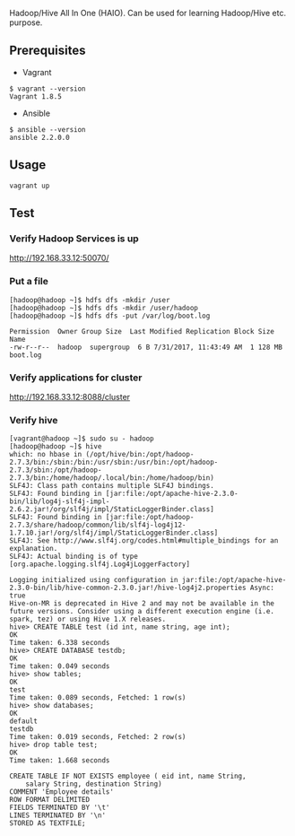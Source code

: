 Hadoop/Hive All In One (HAIO). 
Can be used for learning Hadoop/Hive etc. purpose.

## Prerequisites

* Vagrant 
```
$ vagrant --version
Vagrant 1.8.5
```

* Ansible
```
$ ansible --version
ansible 2.2.0.0
```

## Usage

```
vagrant up
```

## Test

### Verify Hadoop Services is up
http://192.168.33.12:50070/

### Put a file

```
[hadoop@hadoop ~]$ hdfs dfs -mkdir /user
[hadoop@hadoop ~]$ hdfs dfs -mkdir /user/hadoop
[hadoop@hadoop ~]$ hdfs dfs -put /var/log/boot.log
```

```
Permission  Owner Group Size  Last Modified Replication Block Size  Name
-rw-r--r--  hadoop  supergroup  6 B 7/31/2017, 11:43:49 AM  1 128 MB  boot.log
```

###  Verify applications for cluster
http://192.168.33.12:8088/cluster

### Verify hive
```
[vagrant@hadoop ~]$ sudo su - hadoop
[hadoop@hadoop ~]$ hive
which: no hbase in (/opt/hive/bin:/opt/hadoop-2.7.3/bin:/sbin:/bin:/usr/sbin:/usr/bin:/opt/hadoop-2.7.3/sbin:/opt/hadoop-2.7.3/bin:/home/hadoop/.local/bin:/home/hadoop/bin)
SLF4J: Class path contains multiple SLF4J bindings.
SLF4J: Found binding in [jar:file:/opt/apache-hive-2.3.0-bin/lib/log4j-slf4j-impl-2.6.2.jar!/org/slf4j/impl/StaticLoggerBinder.class]
SLF4J: Found binding in [jar:file:/opt/hadoop-2.7.3/share/hadoop/common/lib/slf4j-log4j12-1.7.10.jar!/org/slf4j/impl/StaticLoggerBinder.class]
SLF4J: See http://www.slf4j.org/codes.html#multiple_bindings for an explanation.
SLF4J: Actual binding is of type [org.apache.logging.slf4j.Log4jLoggerFactory]

Logging initialized using configuration in jar:file:/opt/apache-hive-2.3.0-bin/lib/hive-common-2.3.0.jar!/hive-log4j2.properties Async: true
Hive-on-MR is deprecated in Hive 2 and may not be available in the future versions. Consider using a different execution engine (i.e. spark, tez) or using Hive 1.X releases.
hive> CREATE TABLE test (id int, name string, age int);
OK
Time taken: 6.338 seconds
hive> CREATE DATABASE testdb;
OK
Time taken: 0.049 seconds
hive> show tables;
OK
test
Time taken: 0.089 seconds, Fetched: 1 row(s)
hive> show databases;
OK
default
testdb
Time taken: 0.019 seconds, Fetched: 2 row(s)
hive> drop table test;
OK
Time taken: 1.668 seconds

CREATE TABLE IF NOT EXISTS employee ( eid int, name String,
    salary String, destination String)
COMMENT 'Employee details'
ROW FORMAT DELIMITED
FIELDS TERMINATED BY '\t'
LINES TERMINATED BY '\n'
STORED AS TEXTFILE;
```
